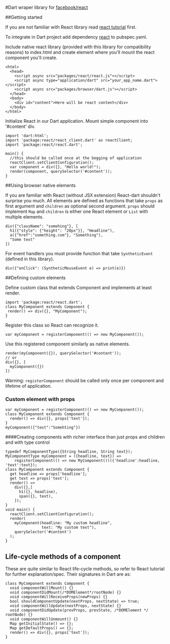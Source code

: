 #Dart wraper library for [facebook/react](http://facebook.github.io/)

##Getting started

If you are not familiar with React library read [react tutorial](http://facebook.github.io/react/docs/getting-started.html) first.

To integrate in Dart project add dependency [react](https://pub.dartlang.org/packages/react) to pubspec.yaml.

Include native react library (provided with this library for compatibility reasons) to index.html and create element where you'll mount the react component you'll create.

    <html>
      <head>
        <script async src="packages/react/react.js"></script>
        <script async type="application/dart" src="your_app_name.dart"></script>
        <script async src="packages/browser/dart.js"></script>
      </head>
      <body>
        <div id="content">Here will be react content</div>
      </body>
    </html>  

Initialize React in our Dart application. Mount simple component into '#content' div.

    import 'dart:html';
    import 'package:react/react_client.dart' as reactClient;
    import 'package:react/react.dart';
    
    main() {
      //this should be called once at the begging of application
      reactClient.setClientConfiguration();
      var component = div({}, "Hello world!");
      render(component, querySelector('#content'));
    }

##Using browser native elements

If you are familiar with React (without JSX extension) React-dart shouldn't surprise you much. All elements are defined as 
functions that take `props` as first argument and `children` as optional second argument. `props` should implement `Map` and `children` is either one React element or `List` with multiple elements.

    div({"className": "somehing"}, [
      h1({"style": {"height": "20px"}}, "Headline"),
      a({"href":"something.com"}, "Something"),
      "Some text"
    ])

For event handlers you must provide function that take `SyntheticEvent` (defined in this library).

    div({"onClick": (SyntheticMouseEvent e) => print(e)})

##Defining custom elements

Define custom class that extends Component and implements at least render.

    import 'package:react/react.dart';
    class MyComponent extends Component {
     render() => div({}, "MyComponent");
    }
    
Register this class so React can recognize it.

    var myComponent = registerComponent(() => new MyComponent());

Use this registered component similarly as native elements.

    render(myComponent({}), querySelector('#content'));
    // or
    div({}, [
      myComponent({})
    ])

Warning: `registerComponent` should be called only once per component and lifetime of application.

### Custom element with props

    var myComponent = registerComponent(() => new MyComponent());
    class MyComponent extends Component {
      render() => div({}, props['text']);
    }
    myComponent({"text":"Somehting"})

####Creating components with richer interface than just props and children and with type control

    typedef MyComponentType({String headline, String text});
    MyComponentType myComponent = ({headline, text}) =>
        registerComponent(() => new MyComponent())({'headline':headline, 'text':text});
    class MyComponent extends Component {
      get headline => props['headline'];
      get text => props['text'];
      render() =>
        div({},[
          h1({}, headline),
          span({}, text),
        ]);
    }
    void main() {
      reactClient.setClientConfiguration();
      render(
        myComponent(headline: "My custom headline",
                    text: "My custom text"),
        querySelector('#content')
      );
    }

## Life-cycle methods of a component

These are quite similar to React life-cycle methods, so refer to React tutorial for further
explanation/spec. Their signatures in Dart are as:

    class MyComponent extends Component {
      void componentWillMount() {}
      void componentDidMount(/*DOMElement*/rootNode) {}
      void componentWillReceiveProps(newProps) {}
      bool shouldComponentUpdate(nextProps, nextState) => true;
      void componentWillUpdate(nextProps, nextState) {}
      void componentDidUpdate(prevProps, prevState, /*DOMElement */ rootNode) {}
      void componentWillUnmount() {}
      Map getInitialState() => {};
      Map getDefaultProps() => {};
      render() => div({}, props['text']);
    }

